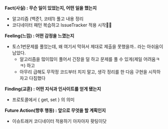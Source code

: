 **Fact(사실) : 무슨 일이 있었는지, 어떤 일을 했는지**

-   알고리즘 (백준1, 코테1) 풀고 내용 정리
-   코디네이터 패턴 복습하고 IssueTracker 적용 시작😵‍💫

**Feeling(느낌) : 어떤 감정을 느꼈는지**

-   토스1번문제를 풀었는데, 왜 여기서 막혀서 제대로 제출을 못했을까.. 라는 아쉬움이 남았다.
    -   알고리즘을 많이많이 풀어서 긴장을 덜 하고 문제를 풀 수 있게(제일 어려움ㅋㅋ) 하고
    -   아무리 급해도 무작정 코드부터 치지 말고, 생각 정리를 한 다음 구현을 시작하자고 다짐했다

**Finding(교훈) : 어떤 지식과 인사이트를 얻게 됐는지**

-   프로토콜에서 { get, set } 의 의미

**Future Action(향후 행동) : 앞으로 무엇을 할 계획인지**

-   이슈트래커 코디네이터 적용하기 아자아자 홧팅이닷